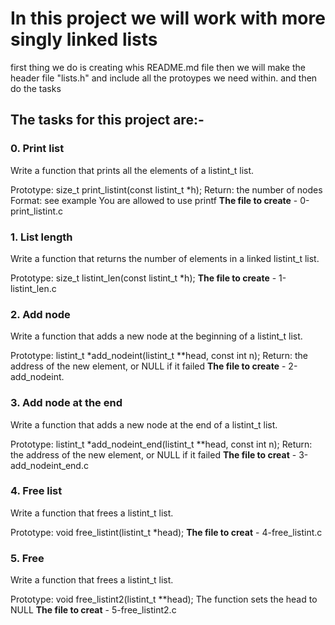 # In this project we will work with more singly linked lists

first thing we do is creating whis README.md file
then we will make the header file "lists.h" and include all the protoypes we need within.
and then do the tasks

## The tasks for this project are:-

### 0. Print list
Write a function that prints all the elements of a listint_t list.

Prototype: size_t print_listint(const listint_t *h);
Return: the number of nodes
Format: see example
You are allowed to use printf
__The file to create__ - 0-print_listint.c

### 1. List length
Write a function that returns the number of elements in a linked listint_t list.

Prototype: size_t listint_len(const listint_t *h);
__The file to create__ - 1-listint_len.c

### 2. Add node
Write a function that adds a new node at the beginning of a listint_t list.

Prototype: listint_t *add_nodeint(listint_t **head, const int n);
Return: the address of the new element, or NULL if it failed
__The file to create__ - 2-add_nodeint.

### 3. Add node at the end
Write a function that adds a new node at the end of a listint_t list.

Prototype: listint_t *add_nodeint_end(listint_t **head, const int n);
Return: the address of the new element, or NULL if it failed
__The file to creat__ - 3-add_nodeint_end.c

### 4. Free list
Write a function that frees a listint_t list.

Prototype: void free_listint(listint_t *head);
__The file to creat__ - 4-free_listint.c

### 5. Free
Write a function that frees a listint_t list.

Prototype: void free_listint2(listint_t **head);
The function sets the head to NULL
__The file to creat__ - 5-free_listint2.c
